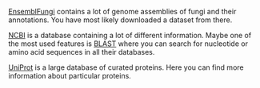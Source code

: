 
[EnsemblFungi](https://fungi.ensembl.org/index.html) contains a lot of genome assemblies of fungi and their annotations. You have most likely downloaded a dataset from there.

[NCBI](https://www.ncbi.nlm.nih.gov) is a database containing a lot of different information. Maybe one of the most used features is [BLAST](https://blast.ncbi.nlm.nih.gov/Blast.cgi) where you can search for nucleotide or amino acid sequences in all their databases.

[UniProt](https://www.uniprot.org) is a large database of curated proteins. Here you can find more information about particular proteins.
